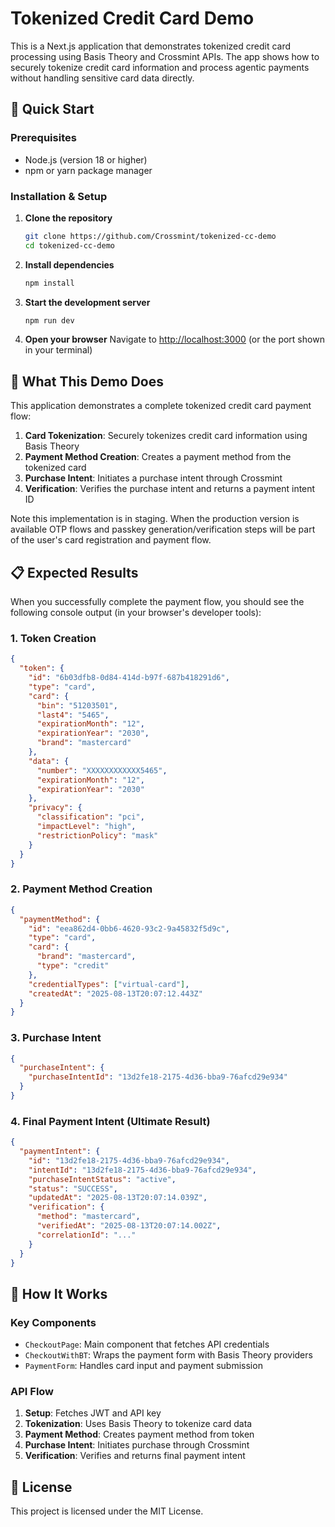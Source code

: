 # Tokenized Credit Card Demo

This is a Next.js application that demonstrates tokenized credit card processing using Basis Theory and Crossmint APIs. The app shows how to securely tokenize credit card information and process agentic payments without handling sensitive card data directly.

## 🚀 Quick Start

### Prerequisites
- Node.js (version 18 or higher)
- npm or yarn package manager

### Installation & Setup

1. **Clone the repository**
   ```bash
   git clone https://github.com/Crossmint/tokenized-cc-demo
   cd tokenized-cc-demo
   ```

2. **Install dependencies**
   ```bash
   npm install
   ```

3. **Start the development server**
   ```bash
   npm run dev
   ```

4. **Open your browser**
   Navigate to [http://localhost:3000](http://localhost:3000) (or the port shown in your terminal)

## 🎯 What This Demo Does

This application demonstrates a complete tokenized credit card payment flow:

1. **Card Tokenization**: Securely tokenizes credit card information using Basis Theory
2. **Payment Method Creation**: Creates a payment method from the tokenized card
3. **Purchase Intent**: Initiates a purchase intent through Crossmint
4. **Verification**: Verifies the purchase intent and returns a payment intent ID

Note this implementation is in staging. When the production version is available OTP flows and passkey generation/verification steps will be part of the user's card registration and payment flow.

## 📋 Expected Results

When you successfully complete the payment flow, you should see the following console output (in your browser's developer tools):

### 1. Token Creation
```json
{
  "token": {
    "id": "6b03dfb8-0d84-414d-b97f-687b418291d6",
    "type": "card",
    "card": {
      "bin": "51203501",
      "last4": "5465",
      "expirationMonth": "12",
      "expirationYear": "2030",
      "brand": "mastercard"
    },
    "data": {
      "number": "XXXXXXXXXXXX5465",
      "expirationMonth": "12",
      "expirationYear": "2030"
    },
    "privacy": {
      "classification": "pci",
      "impactLevel": "high",
      "restrictionPolicy": "mask"
    }
  }
}
```

### 2. Payment Method Creation
```json
{
  "paymentMethod": {
    "id": "eea862d4-0bb6-4620-93c2-9a45832f5d9c",
    "type": "card",
    "card": {
      "brand": "mastercard",
      "type": "credit"
    },
    "credentialTypes": ["virtual-card"],
    "createdAt": "2025-08-13T20:07:12.443Z"
  }
}
```

### 3. Purchase Intent
```json
{
  "purchaseIntent": {
    "purchaseIntentId": "13d2fe18-2175-4d36-bba9-76afcd29e934"
  }
}
```

### 4. Final Payment Intent (Ultimate Result)
```json
{
  "paymentIntent": {
    "id": "13d2fe18-2175-4d36-bba9-76afcd29e934",
    "intentId": "13d2fe18-2175-4d36-bba9-76afcd29e934",
    "purchaseIntentStatus": "active",
    "status": "SUCCESS",
    "updatedAt": "2025-08-13T20:07:14.039Z",
    "verification": {
      "method": "mastercard",
      "verifiedAt": "2025-08-13T20:07:14.002Z",
      "correlationId": "..."
    }
  }
}
```

## 🔧 How It Works

### Key Components
- `CheckoutPage`: Main component that fetches API credentials
- `CheckoutWithBT`: Wraps the payment form with Basis Theory providers
- `PaymentForm`: Handles card input and payment submission

### API Flow
1. **Setup**: Fetches JWT and API key
2. **Tokenization**: Uses Basis Theory to tokenize card data
3. **Payment Method**: Creates payment method from token
4. **Purchase Intent**: Initiates purchase through Crossmint
5. **Verification**: Verifies and returns final payment intent

## 📄 License

This project is licensed under the MIT License.
